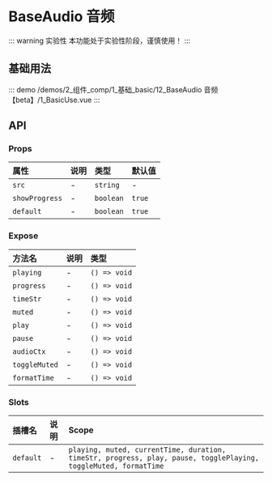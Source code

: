 # BaseAudio 音频  <Badge class="title-badge" type="warning" text="beta" />

::: warning 实验性
本功能处于实验性阶段，谨慎使用！
:::

## 基础用法



::: demo 
/demos/2_组件_comp/1_基础_basic/12_BaseAudio 音频【beta】/1_BasicUse.vue
:::


## API 

### Props

|属性|说明|类型|默认值|
|:---|:---|:---|:---|
|`src`|-|`string`|-|
|`showProgress`|-|`boolean`|`true`|
|`default`|-|`boolean`|`true`|

### Expose

|方法名|说明|类型|
|:---|:---|:---|
|`playing`|-|`() => void`|
|`progress`|-|`() => void`|
|`timeStr`|-|`() => void`|
|`muted`|-|`() => void`|
|`play`|-|`() => void`|
|`pause`|-|`() => void`|
|`audioCtx`|-|`() => void`|
|`toggleMuted`|-|`() => void`|
|`formatTime`|-|`() => void`|

### Slots

|插槽名|说明|Scope|
|:---|:---|:---|
|`default`|-|`playing, muted, currentTime, duration, timeStr, progress, play, pause, togglePlaying, toggleMuted, formatTime`|
